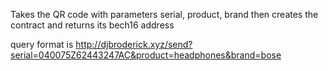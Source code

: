 Takes the QR code with parameters serial, product, brand 
then creates the contract and returns its bech16 address

query format is http://djbroderick.xyz/send?serial=040075Z62443247AC&product=headphones&brand=bose

